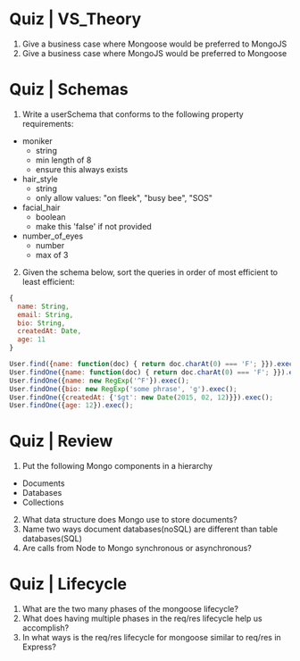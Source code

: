 # Quiz | VS_Theory
1. Give a business case where Mongoose would be preferred to MongoJS
1. Give a business case where MongoJS would be preferred to Mongoose


# Quiz | Schemas
1. Write a userSchema that conforms to the following property requirements:
  + moniker
    + string
    + min length of 8
    + ensure this always exists
  + hair_style
    + string
    + only allow values: "on fleek", "busy bee", "SOS"
  + facial_hair
    + boolean
    + make this 'false' if not provided
  + number_of_eyes
    + number
    + max of 3

2. Given the schema below, sort the queries in order of most efficient to least efficient:
  ``` javascript
  {
  	name: String,
  	email: String,
  	bio: String,
  	createdAt: Date,
  	age: 11
  }
  ```

  ``` javascript
  User.find({name: function(doc) { return doc.charAt(0) === 'F'; }}).exec();
  User.findOne({name: function(doc) { return doc.charAt(0) === 'F'; }}).exec();
  User.findOne({name: new RegExp('^F'}).exec();
  User.findOne({bio: new RegExp('some phrase', 'g').exec();
  User.findOne({createdAt: {'$gt': new Date(2015, 02, 12)}}).exec();
  User.findOne({age: 12}).exec();
  ```

# Quiz | Review
1. Put the following Mongo components in a hierarchy
  + Documents
  + Databases
  + Collections
2. What data structure does Mongo use to store documents?
3. Name two ways document databases(noSQL) are different than table databases(SQL)
4. Are calls from Node to Mongo synchronous or asynchronous?


# Quiz | Lifecycle
1. What are the two many phases of the mongoose lifecycle?
2. What does having multiple phases in the req/res lifecycle help us accomplish?
3. In what ways is the req/res lifecycle for mongoose similar to req/res in Express?



